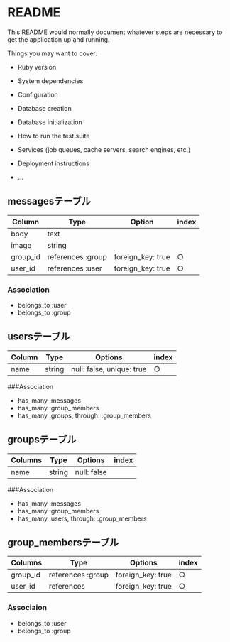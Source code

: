 # README

This README would normally document whatever steps are necessary to get the
application up and running.

Things you may want to cover:

* Ruby version

* System dependencies

* Configuration

* Database creation

* Database initialization

* How to run the test suite

* Services (job queues, cache servers, search engines, etc.)

* Deployment instructions

* ...
## messagesテーブル

|Column|Type|Option|index|
|------|----|------|-----|
|body|text|
|image|string|
|group_id|references :group|foreign_key: true|○|
|user_id|references :user|foreign_key: true|○|

### Association
- belongs_to :user
- belongs_to :group

## usersテーブル

|Column|Type|Options|index|
|------|----|-------|-----|
|name|string|null: false, unique: true|○|

###Association
- has_many :messages
- has_many :group_members
- has_many :groups, through: :group_members

## groupsテーブル

|Columns|Type|Options|index|
|-------|----|-------|-----|
|name|string|null: false|

###Association
- has_many :messages
- has_many :group_members
- has_many :users, through: :group_members

## group_membersテーブル

|Columns|Type|Options|index|
|-------|----|-------|-----|
|group_id|references :group|foreign_key: true|○|
|user_id|references|foreign_key: true|○|

### Associaion
- belongs_to :user
- belongs_to :group
